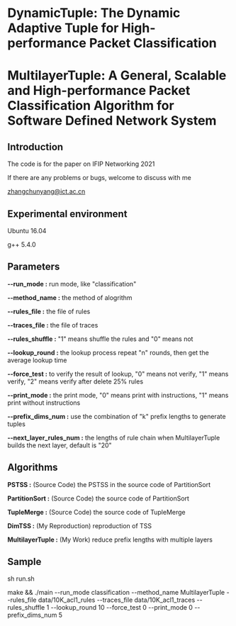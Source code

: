 # DynamicTuple: The Dynamic Adaptive Tuple for High-performance Packet Classification
# MultilayerTuple: A General, Scalable and High-performance Packet Classification Algorithm for Software Defined Network System

## Introduction
The code is for the paper on IFIP Networking 2021

If there are any problems or bugs, welcome to discuss with me

zhangchunyang@ict.ac.cn

## Experimental environment

Ubuntu 16.04

g++ 5.4.0  

## Parameters
**--run_mode :**                run mode, like "classification"

**--method_name :**             the method of alogrithm

**--rules_file :**              the file of rules

**--traces_file :**             the file of traces

**--rules_shuffle :**           "1" means shuffle the rules and "0" means not

**--lookup_round :**            the lookup process repeat "n" rounds, then get the average lookup time

**--force_test :**              to verify the result of lookup, "0" means not verify, "1" means verify, "2" means verify after delete 25% rules

**--print_mode :**              the print mode, "0" means print with instructions, "1" means print without instructions

**--prefix_dims_num :**         use the combination of "k" prefix lengths to generate tuples

**--next_layer_rules_num :**    the lengths of rule chain when MultilayerTuple builds the next layer, default is "20"


## Algorithms
**PSTSS :**                     (Source Code)        the PSTSS in the source code of PartitionSort

**PartitionSort :**             (Source Code)        the source code of PartitionSort

**TupleMerge :**                (Source Code)        the source code of TupleMerge

**DimTSS :**                    (My Reproduction)    reproduction of TSS

**MultilayerTuple :**           (My Work)            reduce prefix lengths with multiple layers


## Sample
sh run.sh

make && ./main --run_mode classification --method_name MultilayerTuple --rules_file data/10K_acl1_rules --traces_file data/10K_acl1_traces --rules_shuffle 1 --lookup_round 10 --force_test 0 --print_mode 0 --prefix_dims_num 5
